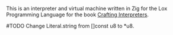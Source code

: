 This is an interpreter and virtual machine written in Zig for the Lox Programming Language for the book [Crafting Interpreters](https://craftinginterpreters.com/representing-code.html).

#TODO
Change Literal.string from []const u8 to *u8.
